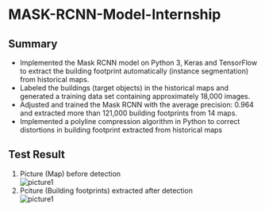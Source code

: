 # MASK-RCNN-Model-Internship

## Summary
* Implemented the Mask RCNN model on Python 3, Keras and TensorFlow to extract the building footprint automatically (instance segmentation) from historical maps.
* Labeled the buildings (target objects) in the historical maps and generated a training data set containing approximately 18,000 images.
* Adjusted and trained the Mask RCNN with the average precision: 0.964 and extracted more than 121,000 building footprints from 14 maps.
* Implemented a polyline compression algorithm in Python to correct distortions in building footprint extracted from historical maps

## Test Result
1. Picture (Map) before detection <br>
![picture1](./assets/test.png)
2. Pciture (Building footprints) extracted after detection <br>
![picture1](./assets/result.png)
